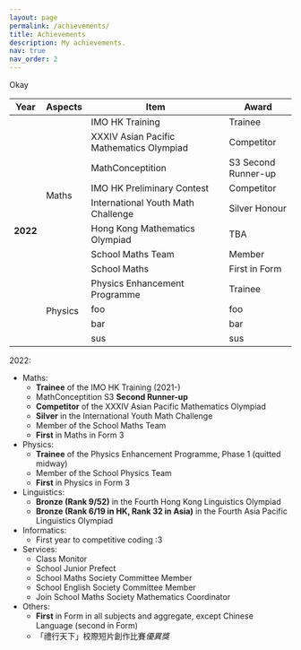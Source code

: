 ```yaml
---
layout: page
permalink: /achievements/
title: Achievements
description: My achievements.
nav: true
nav_order: 2
---
```


Okay

<table class="table table-hover table-sm">

<colgroup>
<col style="width:7.5%">
<col style="width:12.5%">
<col style="width:55%">
<col style="width:25%">
</colgroup>

<thead>
<tr>
<th scope="col">Year</th>
<th scope="col">Aspects</th>
<th scope="col">Item</th>
<th scope="col">Award</th>
</tr>
</thead>

<tbody>

<tr>
<th class="font-weight-bold" scope="row" rowspan="12">2022</th>
<td rowspan="8">Maths</td>
<td>IMO HK Training</td>
<td>Trainee</td>
</tr>

<tr>
<td>XXXIV Asian Pacific Mathematics Olympiad</td>
<td>Competitor</td>
</tr>

<tr>
<td>MathConceptition</td>
<td>S3 Second Runner-up</td>
</tr>

<tr>
<td>IMO HK Preliminary Contest</td>
<td>Competitor</td>
</tr>

<tr>
<td>International Youth Math Challenge</td>
<td>Silver Honour</td>
</tr>

<tr>
<td>Hong Kong Mathematics Olympiad</td>
<td>TBA</td>
</tr>

<tr>
<td>School Maths Team</td>
<td>Member</td>
</tr>

<tr>
<td>School Maths</td>
<td>First in Form</td>
</tr>

<tr>
<td rowspan="4">Physics</td>
<td>Physics Enhancement Programme</td>
<td>Trainee</td>
</tr>

<tr>
<td>foo</td>
<td>foo</td>
</tr>

<tr>
<td>bar</td>
<td>bar</td>
</tr>

<tr>
<td>sus</td>
<td>sus</td>
</tr>

</tbody>

</table>

2022:
* Maths:
  * **Trainee** of the IMO HK Training (2021-)
  * MathConceptition S3 **Second Runner-up**
  * **Competitor** of the XXXIV Asian Pacific Mathematics Olympiad
  * **Silver** in the International Youth Math Challenge
  * Member of the School Maths Team
  * **First** in Maths in Form 3
* Physics:
  * **Trainee** of the Physics Enhancement Programme, Phase 1 (quitted midway)
  * Member of the School Physics Team
  * **First** in Physics in Form 3
* Linguistics:
  * **Bronze (Rank 9/52)** in the Fourth Hong Kong Linguistics Olympiad
  * **Bronze (Rank 6/19 in HK, Rank 32 in Asia)** in the Fourth Asia Pacific Linguistics Olympiad
* Informatics:
  * First year to competitive coding :3
* Services:
  * Class Monitor
  * School Junior Prefect
  * School Maths Society Committee Member
  * School English Society Committee Member
  * Join School Maths Society Mathematics Coordinator
* Others:
  * **First** in Form in all subjects and aggregate, except Chinese Language (second in Form)
  * 「禮行天下」校際短片創作比賽*優異獎*
